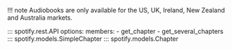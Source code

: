 !!! note
    Audiobooks are only available for the US, UK, Ireland, New Zealand and Australia markets.

::: spotify.rest.API
    options:
      members:
        - get_chapter
        - get_several_chapters
::: spotify.models.SimpleChapter
::: spotify.models.Chapter

